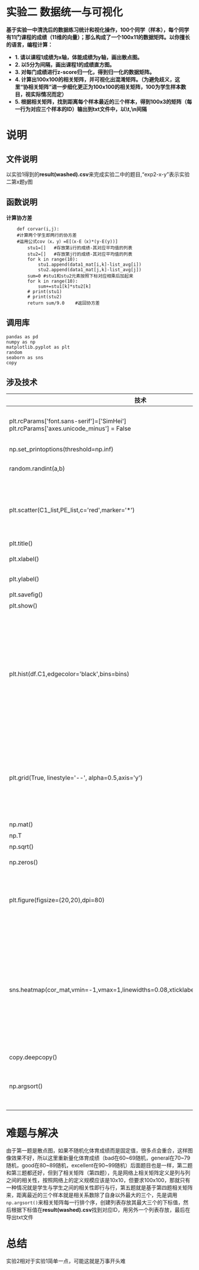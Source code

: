 # 实验二 数据统一与可视化
**基于实验一中清洗后的数据练习统计和视化操作，100个同学（样本），每个同学有11门课程的成绩（11维的向量）；那么构成了一个100x11的数据矩阵。以你擅长的语言，编程计算：**

- **1. 请以课程1成绩为x轴，体能成绩为y轴，画出散点图。**
- **2. 以5分为间隔，画出课程1的成绩直方图。**
- **3. 对每门成绩进行z-score归一化，得到归一化的数据矩阵。**
- **4. 计算出100x100的相关矩阵，并可视化出混淆矩阵。（为避免歧义，这里“协相关矩阵”进一步细化更正为100x100的相关矩阵，100为学生样本数目，视实际情况而定）**
- **5. 根据相关矩阵，找到距离每个样本最近的三个样本，得到100x3的矩阵（每一行为对应三个样本的ID）输出到txt文件中，以\t,\n间隔**
# 说明
## 文件说明
以实验1得到的**result(washed).csv**来完成实验二中的题目,“exp2-x-y”表示实验二第x题y图
## 函数说明
**计算协方差**

		def corvar(i,j):
		#计算两个学生即两行的协方差
		#运用公式cov（x，y）=E[（x-E（x)*(y-E(y))]
    		stu1=[]   #存放第i行的成绩-其对应平均值的列表
    		stu2=[]   #存放第j行的成绩-其对应平均值的列表
    		for k in range(10):
        		stu1.append(data1_mat[i,k]-list_avg[i])
        		stu2.append(data1_mat[j,k]-list_avg[j])
    		sum=0 #stu1和stu2元素按照下标对应相乘后加起来
    		for k in range(10):
        		sum+=stu1[k]*stu2[k]
    		# print(stu1)
    		# print(stu2)
    		return sum/9.0    #返回协方差

## 调用库
    pandas as pd
    numpy as np
    matplotlib.pyplot as plt
    random
    seaborn as sns
    copy
## 涉及技术
| 技术| 说明|
| ----| ----|
| plt.rcParams['font.sans-serif']=['SimHei'] <br> plt.rcParams['axes.unicode_minus'] = False| 绘图时可以显示中文而不会出现乱码|
| np.set_printoptions(threshold=np.inf)| 数据全显示|
| random.randint(a,b)| 随机整数，范围从a到b-1|
| plt.scatter(C1_list,PE_list,c='red',marker='*')| 生成散点图 <br> 参数：c表示显示颜色，marker表示形状|
| plt.title()| 图名|
| plt.xlabel()| 横坐标轴名字|
| plt.ylabel()| 纵坐标轴名字|
| plt.savefig()| 导出图|
| plt.show()| 显示图|
| plt.hist(df.C1,edgecolor='black',bins=bins)| 生成直方图 <br> 参数：edgecolor表示直方图边缘颜色 <br> bins表示当bins=整数时表示显示柱子的数量，当为序列时表示每个柱子取值范围（前闭后开）|
| plt.grid(True, linestyle='--', alpha=0.5,axis='y')| 生成网格线 <br> 参数：True表示显示网格线 <br> linestyle表示网格线样式，axis表示以哪个轴做网格线|
| np.mat()| 生成矩阵|
| np.T| 矩阵转置|
| np.sqrt()| 算术平方根|
| np.zeros()| 生成全零矩阵|
| plt.figure(figsize=(20,20),dpi=80)| 参数：figsize表示图像宽高，dpi表示图像分辨率|
| sns.heatmap(cor_mat,vmin=-1,vmax=1,linewidths=0.08,xticklabels=False,cmap='coolwarm')| 热点图 <br> 参数：vmin和vmax表示数值最小和最大，linewidths表示每个颜色块间隔，xticklabels表示是否显示x坐标，cmap表示色块风格|
| copy.deepcopy()| 深拷贝|
| np.argsort()| 数值从小到大排序，返回的结果是下标构成列表|



# 难题与解决
由于第一题是散点图，如果不随机化体育成绩而是固定值，很多点会重合，这样图像效果不好，所以这里重新量化体育成绩（bad在60\~69随机，general在70\~79随机，good在80\~89随机，excellent在90\~99随机）后面题目也是一样，第二题和第三题都还好，但到了相关矩阵（第四题），先是网络上相关矩阵定义是列与列之间的相关性，按照网络上的定义规模应该是10x10，但要求100x100，那就只有一种情况就是学生与学生之间的相关性即行与行，第五题就是基于第四题相关矩阵来，距离最近的三个样本就是相关系数除了自身以外最大的三个，先是调用`np.argsort()`来相关矩阵每一行排个序，创建列表存放其最大三个的下标值，然后根据下标值在**result(washed).csv**找到对应ID，用另外一个列表存放，最后在导出txt文件

# 总结
实验2相对于实验1简单一点，可能这就是万事开头难

